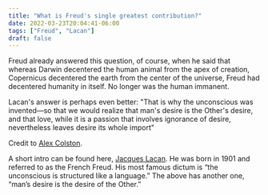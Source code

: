 ```yaml
---
title: "What is Freud's single greatest contribution?"
date: 2022-03-23T20:04:41-06:00
tags: ["Freud", "Lacan"]
draft: false
---
```


Freud already answered this question, of course, when he said that whereas Darwin decentered the human animal from the apex of creation, Copernicus decentered the earth from the center of the universe, Freud had decentered humanity in itself. No longer was the human immanent.

Lacan's answer is perhaps even better: "That is why the unconscious was invented—so that we would realize that man's desire is the Other's desire, and that love, while it is a passion that involves ignorance of desire, nevertheless leaves desire its whole import"

Credit to [Alex Colston](https://twitter.com/re_colston/status/1506382523076653062).

A short intro can be found here, [Jacques Lacan](https://plato.stanford.edu/entries/lacan/). He was born in 1901 and referred to as the French Freud. His most famous dictum is “the unconscious is structured like a language.” The above has another one, “man’s desire is the desire of the Other.”

